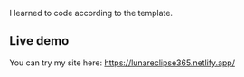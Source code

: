 I learned to code according to the template.

## Live demo
You can try my site here: https://lunareclipse365.netlify.app/
